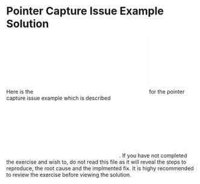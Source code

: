 # Pointer Capture Issue Example Solution
Here is the ![solution](./solution.md) for the pointer capture issue example which is described ![here](../start/README.md).  If you have not completed the exercise and wish to, do not read this file as it will reveal the steps to reproduce, the root cause and the implmented fix.  It is highy recommended to review the exercise before viewing the solution.